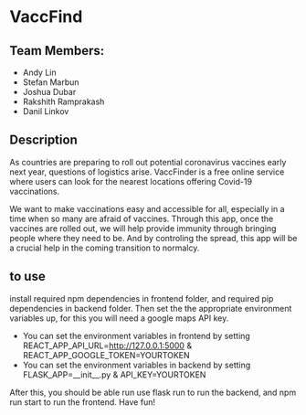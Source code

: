 # VaccFind

## Team Members:
- Andy Lin
- Stefan Marbun
- Joshua Dubar
- Rakshith Ramprakash
- Danil Linkov

## Description
As countries are preparing to roll out potential coronavirus vaccines early next year, questions of logistics arise. VaccFinder is a free online service where users can look for the nearest locations offering Covid-19 vaccinations. 

We want to make vaccinations easy and accessible for all, especially in a time when so many are afraid of vaccines. Through this app, once the vaccines are rolled out, we will help provide immunity through bringing people where they need to be. And by controling the spread, this app will be a crucial help in the coming transition to normalcy.

## to use
install required npm dependencies in frontend folder, and required pip dependencies in backend folder. Then set the the appropriate environment variables up, for this you will need a google maps API key.

- You can set the environment variables in frontend by setting REACT_APP_API_URL=http://127.0.0.1:5000 & REACT_APP_GOOGLE_TOKEN=YOURTOKEN
- You can set the environment variables in backend by setting FLASK_APP=\_\_init\_\_.py & API_KEY=YOURTOKEN

After this, you should be able run use flask run to run the backend, and npm run start to run the frontend. Have fun!
